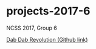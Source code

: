 # projects-2017-6
NCSS 2017, Group 6


[Dab Dab Revolution (Github link)](https://github.com/harryparkdotio/dabdabrevolution)
